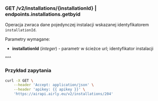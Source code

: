 ### GET /v2/installations/{installationId} | endpoints.installations.getbyid

Operacja zwraca dane pojedynczej instalacji wskazanej identyfikatorem `installationId`.

Parametry wymagane:
- **installationId** (_integer_) - parametr w ścieżce url; identyfikator instalacji

^^^

### Przykład zapytania

```bash
curl -X GET \
    --header 'Accept: application/json' \
    --header 'apikey: {{ apikey }}' \
    'https://airapi.airly.eu/v2/installations/204'
```
